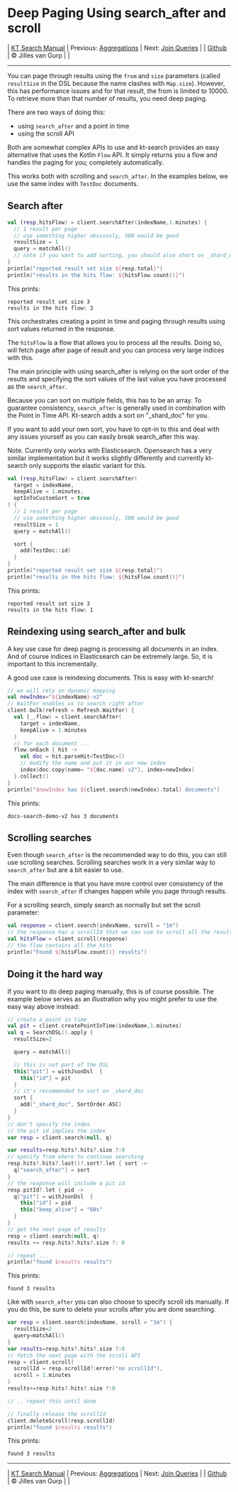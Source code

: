 # Deep Paging Using search_after and scroll 

| [KT Search Manual](README.md) | Previous: [Aggregations](Aggregations.md) | Next: [Join Queries](JoinQueries.md) |
| [Github](https://github.com/jillesvangurp/kt-search) | &copy; Jilles van Gurp |  |

---                

You can page through results using the `from` and `size` parameters (called `resultSize` in the DSL because
the name clashes with `Map.size`). However, this has performance issues and for that result, the from is 
limited to 10000. To retrieve more than that number of results, you need deep paging.

There are two ways of doing this:

- using `search_after` and a point in time
- using the scroll API

Both are somewhat complex APIs to use and kt-search provides an easy alternative that uses
the Kotlin `Flow` API. It simply returns you a flow and handles the paging for you; completely automatically.

This works both with scrolling and `search_after`. In the examples below, we use the same index 
with `TestDoc` documents.

## Search after

```kotlin
val (resp,hitsFlow) = client.searchAfter(indexName,1.minutes) {
  // 1 result per page
  // use something higher obviously, 500 would be good
  resultSize = 1
  query = matchAll()
  // note if you want to add sorting, you should also short on _shard_doc
}
println("reported result set size ${resp.total}")
println("results in the hits flow: ${hitsFlow.count()}")
```

This prints:

```text
reported result set size 3
results in the hits flow: 3
```

This orchestrates creating a point in time and paging through results using 
sort values returned in the response.

The `hitsFlow` is a flow that allows you to process all the results. Doing so, will 
fetch page after page of result and you can process very large indices with this.                                 

The main principle with using search_after is relying on the sort order of the results and specifying
the sort values of the last value you have processed as the `search_after`.

Because you can sort on multiple fields, this has to be an array. To guarantee consistency, `search_after`
is generally used in combination with the Point in Time API. Kt-search adds a sort on "_shard_doc" for you.

If you want to add your own sort, you have to opt-in to this and deal with any issues yourself as you can
easily break search_after this way.

Note. Currently only works with Elasticsearch. Opensearch has a very similar implementation but it works 
slightly differently and currently kt-search only supports the elastic variant for this.

```kotlin
val (resp,hitsFlow) = client.searchAfter(
  target = indexName,
  keepAlive = 1.minutes,
  optInToCustomSort = true
) {
  // 1 result per page
  // use something higher obviously, 500 would be good
  resultSize = 1
  query = matchAll()

  sort {
    add(TestDoc::id)
  }
}
println("reported result set size ${resp.total}")
println("results in the hits flow: ${hitsFlow.count()}")
```

This prints:

```text
reported result set size 3
results in the hits flow: 1
```

## Reindexing using search_after and bulk

A key use case for deep paging is processing all documents in an index.
And of course indices in Elasticsearch can be extremely large. So, it is
important to this incrementally.

A good use case is reindexing documents. This is easy with kt-search!

```kotlin
// we will rely on dynamic mapping
val newIndex="${indexName}-v2"
// WaitFor enables us to search right after
client.bulk(refresh = Refresh.WaitFor) {
  val (_,flow) = client.searchAfter(
    target = indexName,
    keepAlive = 1.minutes
  )
  // for each document ...
  flow.onEach { hit ->
    val doc = hit.parseHit<TestDoc>()
    // modify the name and put it in our new index
    index(doc.copy(name= "${doc.name} v2"), index=newIndex)
  }.collect()
}
println("$newIndex has ${client.search(newIndex).total} documents")
```

This prints:

```text
docs-search-demo-v2 has 3 documents
```

## Scrolling searches

Even though `search_after` is the recommended way to do this, you can still use scrolling searches. 
Scrolling searches work in a very similar way to `search_after` but are a bit easier to use.
 
The main difference is that you have more control over consistency of the index with `search_after` 
if changes happen while you page through results.

For a scrolling search, simply search as normally but set the scroll parameter:

```kotlin
val response = client.search(indexName, scroll = "1m")
// the response has a scrollId that we can use to scroll all the results
val hitsFlow = client.scroll(response)
// the flow contains all the hits
println("Found ${hitsFlow.count()} results")
```

## Doing it the hard way

If you want to do deep paging manually, this is of course possible. The example 
below serves as an illustration why you might prefer to use the easy way
above instead:

```kotlin
// create a point in time
val pit = client.createPointInTime(indexName,1.minutes)
val q = SearchDSL().apply {
  resultSize=2

  query = matchAll()

  // this is not part of the DSL
  this["pit"] = withJsonDsl  {
    this["id"] = pit
  }
  // it's recommended to sort on _shard_doc
  sort {
    add("_shard_doc", SortOrder.ASC)
  }
}
// don't specify the index
// the pit id implies the index
var resp = client.search(null, q)

var results=resp.hits?.hits?.size ?:0
// specify from where to continue searching
resp.hits?.hits?.last()?.sort?.let { sort ->
  q["search_after"] = sort
}
// the response will include a pit id
resp.pitId?.let { pid ->
  q["pit"] = withJsonDsl  {
    this["id"] = pid
    this["keep_alive"] = "60s"
  }
}
// get the next page of results
resp = client.search(null, q)
results += resp.hits?.hits?.size ?: 0

// repeat ...
println("found $results results")
```

This prints:

```text
found 3 results
```

Like with `search_after` you can also choose to specify scroll ids manually. If you do this,
be sure to delete your scrolls after you are done searching.

```kotlin
var resp = client.search(indexName, scroll = "1m") {
  resultSize=2
  query=matchAll()
}
var results=resp.hits?.hits?.size ?:0
// fetch the next page with the scroll API
resp = client.scroll(
  scrollId = resp.scrollId?:error("no scrollId"),
  scroll = 1.minutes
)
results+=resp.hits?.hits?.size ?:0

// .. repeat this until done

// finally release the scrollId
client.deleteScroll(resp.scrollId)
println("found $results results")
```

This prints:

```text
found 3 results
```



---

| [KT Search Manual](README.md) | Previous: [Aggregations](Aggregations.md) | Next: [Join Queries](JoinQueries.md) |
| [Github](https://github.com/jillesvangurp/kt-search) | &copy; Jilles van Gurp |  |
